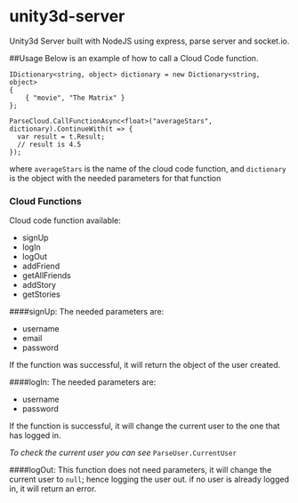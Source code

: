 # unity3d-server
Unity3d Server built with NodeJS using express, parse server and socket.io.

##Usage
Below is an example of how to call a Cloud Code function.

```
IDictionary<string, object> dictionary = new Dictionary<string, object>
{
    { "movie", "The Matrix" }
};

ParseCloud.CallFunctionAsync<float>("averageStars", dictionary).ContinueWith(t => {
  var result = t.Result;
  // result is 4.5
});
```

where `averageStars` is the name of the cloud code function,
and `dictionary` is the object with the needed parameters for that function

### Cloud Functions
Cloud code function available:
* signUp
* logIn
* logOut
* addFriend
* getAllFriends
* addStory
* getStories

####signUp:
The needed parameters are:
* username
* email
* password

If the function was successful, it will return the object of the user created.

####logIn:
The needed parameters are:
* username
* password

If the function is successful, it will change the current user to the one that has logged in.

_To check the current user you can see_ `ParseUser.CurrentUser`

####logOut:
This function does not need parameters, it will change the current user to `null`;
 hence logging the user out. if no user is already logged in, it will return an error.
